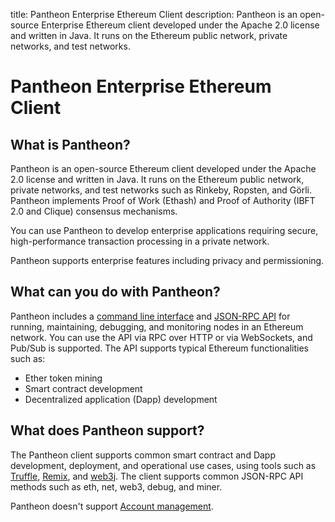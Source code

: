 title: Pantheon Enterprise Ethereum Client
description: Pantheon is an open-source Enterprise Ethereum client developed under the Apache 2.0 license and written in Java. It runs on the Ethereum public network, private networks, and test networks.
<!--- END of page meta data -->

# Pantheon Enterprise Ethereum Client

## What is Pantheon?

Pantheon is an open-source Ethereum client developed under the Apache 2.0 license and written in Java. 
It runs on the Ethereum public network, private networks, and test networks such as Rinkeby, Ropsten,
and Görli. Pantheon implements Proof of Work (Ethash) and Proof of Authority (IBFT 2.0 and Clique) consensus
mechanisms. 

You can use Pantheon to develop enterprise applications requiring secure, high-performance transaction 
processing in a private network. 

Pantheon supports enterprise features including privacy and permissioning. 

## What can you do with Pantheon?

Pantheon includes a [command line interface](Reference/Pantheon-CLI-Syntax.md) and [JSON-RPC API](JSON-RPC-API/JSON-RPC-API.md)
for running, maintaining, debugging, and monitoring nodes in an Ethereum network. You can use the API via RPC
over HTTP or via WebSockets, and Pub/Sub is supported. The API supports typical Ethereum functionalities such as:

* Ether token mining
* Smart contract development
* Decentralized application (Dapp) development

## What does Pantheon support?

The Pantheon client supports common smart contract and Dapp development, deployment, and operational use cases, using tools such as [Truffle](http://truffleframework.com/), [Remix](https://github.com/ethereum/remix), and [web3j](https://web3j.io/). The client supports common JSON-RPC API methods such as eth, net, web3, debug, and miner.

Pantheon doesn't support [Account management](Using-Pantheon/Account-Management.md).

